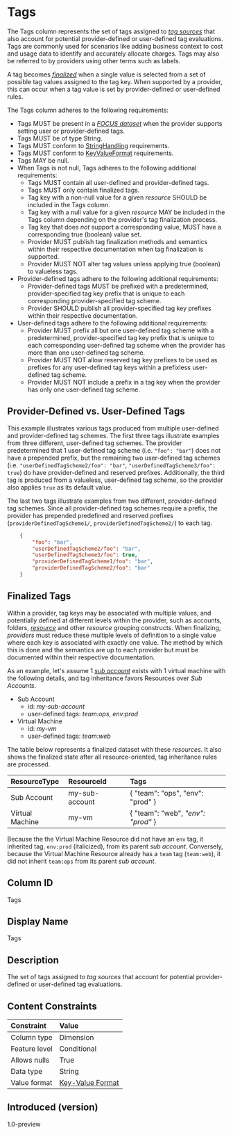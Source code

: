 # Tags

The Tags column represents the set of tags assigned to [*tag sources*](#glossary:tag-source) that also account for potential provider-defined or user-defined tag evaluations. Tags are commonly used for scenarios like adding business context to cost and usage data to identify and accurately allocate charges. Tags may also be referred to by providers using other terms such as labels.

A tag becomes [*finalized*](#glossary:finalized-tag) when a single value is selected from a set of possible tag values assigned to the tag key.  When supported by a provider, this can occur when a tag value is set by provider-defined or user-defined rules.

The Tags column adheres to the following requirements:

* Tags MUST be present in a [*FOCUS dataset*](#glossary:FOCUS-dataset) when the provider supports setting user or provider-defined tags.
* Tags MUST be of type String.
* Tags MUST conform to [StringHandling](#stringhandling) requirements.
* Tags MUST conform to [KeyValueFormat](#key-valueformat) requirements.
* Tags MAY be null.
* When Tags is not null, Tags adheres to the following additional requirements:
  * Tags MUST contain all user-defined and provider-defined tags.
  * Tags MUST only contain finalized tags.
  * Tag key with a non-null value for a given *resource* SHOULD be included in the Tags column.
  * Tag key with a null value for a given *resource* MAY be included in the Tags column depending on the provider's tag finalization process.
  * Tag key that does *not* support a corresponding value, MUST have a corresponding true (boolean) value set.
  * Provider MUST publish tag finalization methods and semantics within their respective documentation when tag finalization is supported.
  * Provider MUST NOT alter tag values unless applying true (boolean) to valueless tags.
* Provider-defined tags adhere to the following additional requirements:
  * Provider-defined tags MUST be prefixed with a predetermined, provider-specified tag key prefix that is unique to each corresponding provider-specified tag scheme.
  * Provider SHOULD publish all provider-specified tag key prefixes within their respective documentation.
* User-defined tags adhere to the following additional requirements:
  * Provider MUST prefix all but one user-defined tag scheme with a predetermined, provider-specified tag key prefix that is unique to each corresponding user-defined tag scheme when the provider has more than one user-defined tag scheme.
  * Provider MUST NOT allow reserved tag key prefixes to be used as prefixes for any user-defined tag keys within a prefixless user-defined tag scheme.
  * Provider MUST NOT include a prefix in a tag key when the provider has only one user-defined tag scheme.

## Provider-Defined vs. User-Defined Tags

This example illustrates various tags produced from multiple user-defined and provider-defined tag schemes.  The first three tags illustrate examples from three different, user-defined tag schemes. The provider predetermined that 1 user-defined tag scheme (i.e. `"foo": "bar"`) does not have a prepended prefix, but the remaining two user-defined tag schemes (i.e. `"userDefinedTagScheme2/foo": "bar"`, `"userDefinedTagScheme3/foo": true`) do have provider-defined and reserved prefixes.  Additionally, the third tag is produced from a valueless, user-defined tag scheme, so the provider also applies `true` as its default value.

The last two tags illustrate examples from two different, provider-defined tag schemes. Since all provider-defined tag schemes require a prefix, the provider has prepended predefined and reserved prefixes (`providerDefinedTagScheme1/`, `providerDefinedTagScheme2/`) to each tag.

```json
    {
        "foo": "bar",
        "userDefinedTagScheme2/foo": "bar",
        "userDefinedTagScheme3/foo": true,
        "providerDefinedTagScheme1/foo": "bar",
        "providerDefinedTagScheme2/foo": "bar"
    }
```

## Finalized Tags

Within a provider, tag keys may be associated with multiple values, and potentially defined at different levels within the provider, such as accounts, folders, [*resource*](#glossary:resource) and other *resource* grouping constructs. When finalizing, *providers* must reduce these multiple levels of definition to a single value where each key is associated with exactly one value. The method by which this is done and the semantics are up to each provider but must be documented within their respective documentation.

As an example, let's assume 1 [*sub account*](#glossary:sub-account) exists with 1 virtual machine with the following details, and tag inheritance favors Resources over *Sub Accounts*.

* Sub Account
  * id: *my-sub-account*
  * user-defined tags: *team:ops*, *env:prod*
* Virtual Machine
  * id: *my-vm*
  * user-defined tags: *team:web*

The table below represents a finalized dataset with these *resources*.  It also shows the finalized state after all resource-oriented, tag inheritance rules are processed.

| ResourceType    | ResourceId     | Tags                                        |
| :---------------| :--------------| :-------------------------------------------|
| Sub Account     | my-sub-account | { "team": "ops", "env": "prod" }            |
| Virtual Machine | my-vm          | { "team": "web", *"env": "prod"* }          |

Because the the Virtual Machine Resource did not have an `env` tag, it inherited tag, `env:prod` (italicized), from its parent *sub account*.  Conversely, because the Virtual Machine Resource already has a `team` tag (`team:web`), it did not inherit `team:ops` from its parent *sub account*.

## Column ID

Tags

## Display Name

Tags

## Description

The set of tags assigned to *tag sources* that account for potential provider-defined or user-defined tag evaluations.

## Content Constraints

|    Constraint   |      Value       |
|:----------------|:-----------------|
| Column type     | Dimension        |
| Feature level   | Conditional      |
| Allows nulls    | True             |
| Data type       | String           |
| Value format    | [Key-Value Format](#key-valueformat) |

## Introduced (version)

1.0-preview
